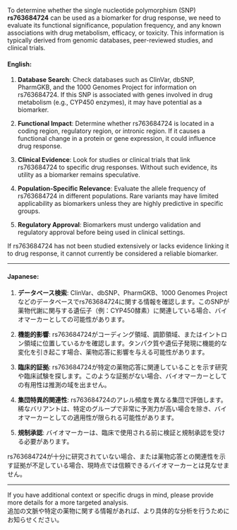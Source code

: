 To determine whether the single nucleotide polymorphism (SNP) **rs763684724** can be used as a biomarker for drug response, we need to evaluate its functional significance, population frequency, and any known associations with drug metabolism, efficacy, or toxicity. This information is typically derived from genomic databases, peer-reviewed studies, and clinical trials.

#### English:
1. **Database Search**: Check databases such as ClinVar, dbSNP, PharmGKB, and the 1000 Genomes Project for information on rs763684724. If this SNP is associated with genes involved in drug metabolism (e.g., CYP450 enzymes), it may have potential as a biomarker.
   
2. **Functional Impact**: Determine whether rs763684724 is located in a coding region, regulatory region, or intronic region. If it causes a functional change in a protein or gene expression, it could influence drug response.

3. **Clinical Evidence**: Look for studies or clinical trials that link rs763684724 to specific drug responses. Without such evidence, its utility as a biomarker remains speculative.

4. **Population-Specific Relevance**: Evaluate the allele frequency of rs763684724 in different populations. Rare variants may have limited applicability as biomarkers unless they are highly predictive in specific groups.

5. **Regulatory Approval**: Biomarkers must undergo validation and regulatory approval before being used in clinical settings.

If rs763684724 has not been studied extensively or lacks evidence linking it to drug response, it cannot currently be considered a reliable biomarker.

---

#### Japanese:
1. **データベース検索**: ClinVar、dbSNP、PharmGKB、1000 Genomes Projectなどのデータベースでrs763684724に関する情報を確認します。このSNPが薬物代謝に関与する遺伝子（例：CYP450酵素）に関連している場合、バイオマーカーとしての可能性があります。

2. **機能的影響**: rs763684724がコーディング領域、調節領域、またはイントロン領域に位置しているかを確認します。タンパク質や遺伝子発現に機能的な変化を引き起こす場合、薬物応答に影響を与える可能性があります。

3. **臨床的証拠**: rs763684724が特定の薬物応答に関連していることを示す研究や臨床試験を探します。このような証拠がない場合、バイオマーカーとしての有用性は推測の域を出ません。

4. **集団特異的関連性**: rs763684724のアレル頻度を異なる集団で評価します。稀なバリアントは、特定のグループで非常に予測力が高い場合を除き、バイオマーカーとしての適用性が限られる可能性があります。

5. **規制承認**: バイオマーカーは、臨床で使用される前に検証と規制承認を受ける必要があります。

rs763684724が十分に研究されていない場合、または薬物応答との関連性を示す証拠が不足している場合、現時点では信頼できるバイオマーカーとは見なせません。

---

If you have additional context or specific drugs in mind, please provide more details for a more targeted analysis.  
追加の文脈や特定の薬物に関する情報があれば、より具体的な分析を行うためにお知らせください。